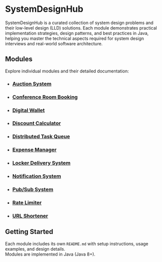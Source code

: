 # SystemDesignHub

SystemDesignHub is a curated collection of system design problems and their low-level design (LLD) solutions.
Each module demonstrates practical implementation strategies, design patterns, and best practices in Java, helping you master the technical aspects required for system design interviews and real-world software architecture.

## Modules

Explore individual modules and their detailed documentation:

- ### [Auction System](./AuctionSystem/README.md)
- ### [Conference Room Booking](./ConferenceRoomBookingSystem/README.md)
- ### [Digital Wallet](./DigitalWallet/README.md)
- ### [Discount Calculator](./DiscountCalculator/README.md)
- ### [Distributed Task Queue](./DistributedTaskQueue/README.md)
- ### [Expense Manager](./ExpenseManager/README.md)
- ### [Locker Delivery System](./LockerDeliverySystem/README.md)
- ### [Notification System](./Notification/README.md)
- ### [Pub/Sub System](./PubSubSystem/README.md)
- ### [Rate Limiter](./RateLimiter/README.md)
- ### [URL Shortener](./UrlShortner/README.md)


## Getting Started

Each module includes its own `README.md` with setup instructions, usage examples, and design details.  
Modules are implemented in Java (Java 8+).


